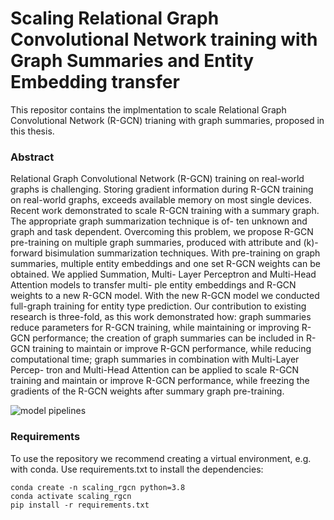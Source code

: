 # Scaling Relational Graph Convolutional Network training with Graph Summaries and Entity Embedding transfer

This repositor contains the implmentation to scale Relational Graph Convolutional Network (R-GCN) trianing with graph summaries, proposed in this thesis.

### Abstract
Relational Graph Convolutional Network (R-GCN) training on real-world graphs is challenging. Storing gradient information during R-GCN training on real-world graphs, exceeds available memory on most single devices.
Recent work demonstrated to scale R-GCN training with a summary graph. The appropriate graph summarization technique is of- ten unknown and graph and task dependent.
Overcoming this problem, we propose R-GCN pre-training on multiple graph summaries, produced with attribute and (k)-forward bisimulation summarization techniques.
With pre-training on graph summaries, multiple entity embeddings and one set R-GCN weights can be obtained.
We applied Summation, Multi- Layer Perceptron and Multi-Head Attention models to transfer multi- ple entity embeddings and R-GCN weights to a new R-GCN model.
With the new R-GCN model we conducted full-graph training for entity type prediction.
Our contribution to existing research is three-fold, as this work demonstrated how: graph summaries reduce parameters for R-GCN training, while maintaining or improving R-GCN performance;
the creation of graph summaries can be included in R-GCN training to maintain or improve R-GCN performance, while reducing computational time;
graph summaries in combination with Multi-Layer Percep- tron and Multi-Head Attention can be applied to scale R-GCN training and maintain or improve R-GCN performance, while freezing the gradients of the R-GCN weights after summary graph pre-training.

![model pipelines](https://github.com/tiddoloos/Scaling-RGCN-training/blob/main/paper/pipelines.jpg?raw=true)

### Requirements
To use the repository we recommend creating a virtual environment, e.g. with conda. Use requirements.txt to install the dependencies:
```
conda create -n scaling_rgcn python=3.8 
conda activate scaling_rgcn
pip install -r requirements.txt
```